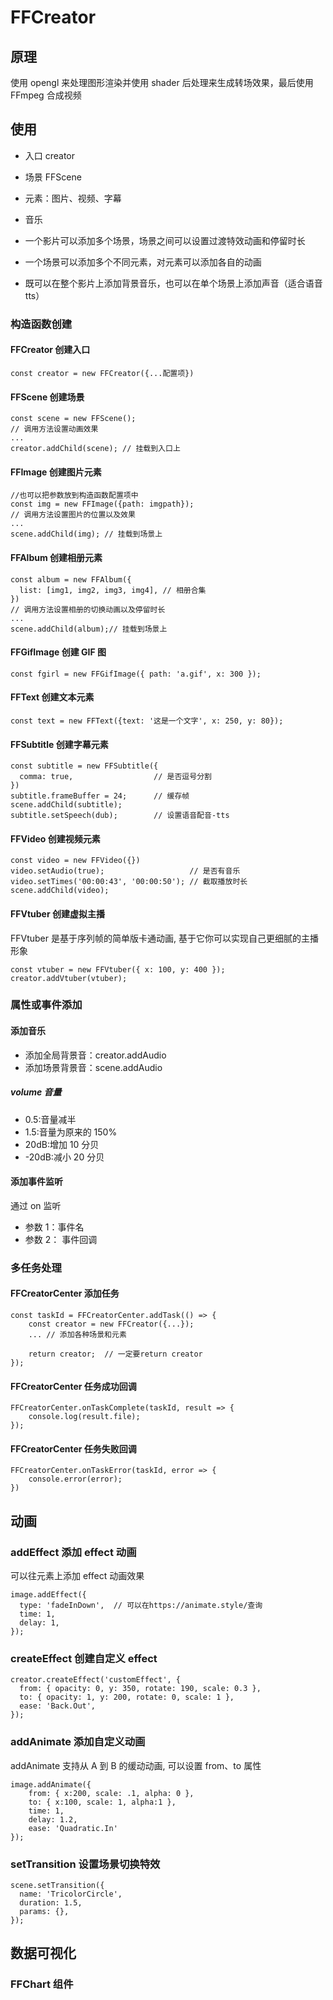# FFCreator

## 原理

使用 opengl 来处理图形渲染并使用 shader 后处理来生成转场效果，最后使用 FFmpeg 合成视频

## 使用

- 入口 creator
- 场景 FFScene
- 元素：图片、视频、字幕
- 音乐

- 一个影片可以添加多个场景，场景之间可以设置过渡特效动画和停留时长
- 一个场景可以添加多个不同元素，对元素可以添加各自的动画
- 既可以在整个影片上添加背景音乐，也可以在单个场景上添加声音（适合语音 tts）

### 构造函数创建

#### FFCreator 创建入口

```
const creator = new FFCreator({...配置项})
```

#### FFScene 创建场景

```
const scene = new FFScene();
// 调用方法设置动画效果
...
creator.addChild(scene); // 挂载到入口上
```

#### FFImage 创建图片元素

```
//也可以把参数放到构造函数配置项中
const img = new FFImage({path: imgpath});
// 调用方法设置图片的位置以及效果
...
scene.addChild(img); // 挂载到场景上
```

#### FFAlbum 创建相册元素

```
const album = new FFAlbum({
  list: [img1, img2, img3, img4], // 相册合集
})
// 调用方法设置相册的切换动画以及停留时长
...
scene.addChild(album);// 挂载到场景上
```

#### FFGifImage 创建 GIF 图

```
const fgirl = new FFGifImage({ path: 'a.gif', x: 300 });
```

#### FFText 创建文本元素

```
const text = new FFText({text: '这是一个文字', x: 250, y: 80});
```

#### FFSubtitle 创建字幕元素

```
const subtitle = new FFSubtitle({
  comma: true,                  // 是否逗号分割
})
subtitle.frameBuffer = 24;      // 缓存帧
scene.addChild(subtitle);
subtitle.setSpeech(dub);        // 设置语音配音-tts
```

#### FFVideo 创建视频元素

```
const video = new FFVideo({})
video.setAudio(true);                   // 是否有音乐
video.setTimes('00:00:43', '00:00:50'); // 截取播放时长
scene.addChild(video);
```

#### FFVtuber 创建虚拟主播

FFVtuber 是基于序列帧的简单版卡通动画, 基于它你可以实现自己更细腻的主播形象

```
const vtuber = new FFVtuber({ x: 100, y: 400 });
creator.addVtuber(vtuber);
```

### 属性或事件添加

#### 添加音乐

- 添加全局背景音：creator.addAudio
- 添加场景背景音：scene.addAudio

##### volume 音量

- 0.5:音量减半
- 1.5:音量为原来的 150%
- 20dB:增加 10 分贝
- -20dB:减小 20 分贝

#### 添加事件监听

通过 on 监听

- 参数 1：事件名
- 参数 2： 事件回调

### 多任务处理

#### FFCreatorCenter 添加任务

```
const taskId = FFCreatorCenter.addTask(() => {
    const creator = new FFCreator({...});
    ... // 添加各种场景和元素

    return creator;  // 一定要return creator
});
```

#### FFCreatorCenter 任务成功回调

```
FFCreatorCenter.onTaskComplete(taskId, result => {
    console.log(result.file);
});
```

#### FFCreatorCenter 任务失败回调

```
FFCreatorCenter.onTaskError(taskId, error => {
    console.error(error);
})
```

## 动画

### addEffect 添加 effect 动画

可以往元素上添加 effect 动画效果

```
image.addEffect({
  type: 'fadeInDown',  // 可以在https://animate.style/查询
  time: 1,
  delay: 1,
});
```

### createEffect 创建自定义 effect

```
creator.createEffect('customEffect', {
  from: { opacity: 0, y: 350, rotate: 190, scale: 0.3 },
  to: { opacity: 1, y: 200, rotate: 0, scale: 1 },
  ease: 'Back.Out',
});
```

### addAnimate 添加自定义动画

addAnimate 支持从 A 到 B 的缓动动画, 可以设置 from、to 属性

```
image.addAnimate({
    from: { x:200, scale: .1, alpha: 0 },
    to: { x:100, scale: 1, alpha:1 },
    time: 1,
    delay: 1.2,
    ease: 'Quadratic.In'
});
```

### setTransition 设置场景切换特效

```
scene.setTransition({
  name: 'TricolorCircle',
  duration: 1.5,
  params: {},
});
```

## 数据可视化

### FFChart 组件
